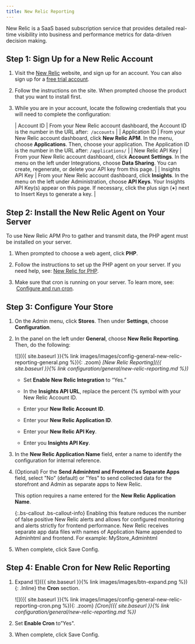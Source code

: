 ```yaml
---
title: New Relic Reporting
---
```


New Relic is a SaaS based subscription service that provides detailed real-time visibility into business and performance metrics for data-driven decision making.

## Step 1: Sign Up for a New Relic Account

1. Visit the [New Relic][1] website, and sign up for an account. You can also sign up for a [free trial account][2].

1. Follow the instructions on the site. When prompted choose the product that you want to install first.

1. While you are in your account, locate the following credentials that you will need to complete the configuration:

    | Account ID | From your New Relic account dashboard, the Account ID is the number in the URL after:` /accounts` |
    | Application ID | From your New Relic account dashboard, click **New Relic APM**. In the menu, choose **Applications**. Then, choose your application. The Application ID is the number in the URL after: `/applications/` |
    | New Relic API Key | From your New Relic account dashboard, click **Account Settings**. In the menu on the left under Integrations, choose **Data Sharing**. You can create, regenerate, or delete your API key from this page. |
    | Insights API Key | From your New Relic account dashboard, click **Insights**. In the menu on the left under Administration, choose **API Keys**. Your Insights API Key(s) appear on this page. If necessary, click the plus sign (**+**) next to Insert Keys to generate a key. |

## Step 2: Install the New Relic Agent on Your Server

To use New Relic APM Pro to gather and transmit data, the PHP agent must be installed on your server.

1. When prompted to choose a web agent, click **PHP**.

1. Follow the instructions to set up the PHP agent on your server. If you need help, see: [New Relic for PHP][3].

1. Make sure that cron is running on your server. To learn more, see:  [Configure and run cron][4].

## Step 3: Configure Your Store

1. On the Admin menu, click **Stores**. Then under **Settings**, choose **Configuration**.

1. In the panel on the left under **General**, choose **New Relic Reporting**. Then, do the following:

    ![]({{ site.baseurl }}{% link images/images/config-general-new-relic-reporting-general.png %}){: .zoom}
    *[New Relic Reporting]({{ site.baseurl }}{% link configuration/general/new-relic-reporting.md %})*

    * Set **Enable New Relic Integration** to “Yes.”

    * In the **Insights API URL**, replace the percent (% symbol with your New Relic Account ID.

    * Enter your **New Relic Account ID**.

    * Enter your **New Relic Application ID**.

    * Enter your **New Relic API Key**.

    * Enter you **Insights API Key**.

1. In the **New Relic Application Name** field, enter a name to identify the configuration for internal reference.

1. (Optional) For the **Send Adminhtml and Frontend as Separate Apps** field, select "No" (default) or "Yes" to send collected data for the storefront and Admin as separate apps to New Relic.

   This option requires a name entered for the **New Relic Application Name**.

    {:.bs-callout .bs-callout-info}
    Enabling this feature reduces the number of false positive New Relic alerts and allows for configured monitoring and alerts strictly for frontend performance. New Relic receives separate app data files with names of Application Name appended to Adminhtml and frontend. For example: MyStore_Adminhtml

1. When complete, click <span class="btn">Save Config</span>.

## Step 4: Enable Cron for New Relic Reporting

1. Expand ![]({{ site.baseurl }}{% link images/images/btn-expand.png %}){: .Inline} the **Cron** section.

    ![]({{ site.baseurl }}{% link images/images/config-general-new-relic-reporting-cron.png %}){: .zoom}
    *[Cron]({{ site.baseurl }}{% link configuration/general/new-relic-reporting.md %})*

1. Set **Enable Cron** to”Yes".

1. When complete, click <span class="btn">Save Config</span>.

[1]: http://newrelic.com/
[2]: http://newrelic.com/magento
[3]: https://docs.newrelic.com/docs/agents/php-agent/getting-started/new-relic-php
[4]: http://devdocs.magento.com/guides/v2.3/config-guide/cli/config-cli-subcommands-cron.html
